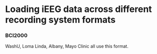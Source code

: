# Loading iEEG data across different recording system formats


### BCI2000

WashU, Loma Linda, Albany, Mayo Clinic all use this format.
